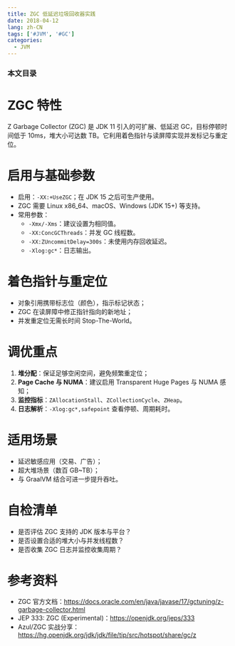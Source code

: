 ```yaml
---
title: ZGC 低延迟垃圾回收器实践
date: 2018-04-12
lang: zh-CN
tags: ['#JVM', '#GC']
categories:
  - JVM
---
```


### 本文目录
<!-- toc -->

# ZGC 特性
Z Garbage Collector (ZGC) 是 JDK 11 引入的可扩展、低延迟 GC，目标停顿时间低于 10ms，堆大小可达数 TB。它利用着色指针与读屏障实现并发标记与重定位。

# 启用与基础参数
- 启用：`-XX:+UseZGC`；在 JDK 15 之后可生产使用。
- ZGC 需要 Linux x86_64、macOS、Windows (JDK 15+) 等支持。
- 常用参数：
  - `-Xmx/-Xms`：建议设置为相同值。
  - `-XX:ConcGCThreads`：并发 GC 线程数。
  - `-XX:ZUncommitDelay=300s`：未使用内存回收延迟。
  - `-Xlog:gc*`：日志输出。

# 着色指针与重定位
- 对象引用携带标志位（颜色），指示标记状态；
- ZGC 在读屏障中修正指针指向的新地址；
- 并发重定位无需长时间 Stop-The-World。

# 调优重点
1. **堆分配**：保证足够空闲空间，避免频繁重定位；
2. **Page Cache 与 NUMA**：建议启用 Transparent Huge Pages 与 NUMA 感知；
3. **监控指标**：`ZAllocationStall`、`ZCollectionCycle`、`ZHeap`。
4. **日志解析**：`-Xlog:gc*,safepoint` 查看停顿、周期耗时。

# 适用场景
- 延迟敏感应用（交易、广告）；
- 超大堆场景（数百 GB~TB）；
- 与 GraalVM 结合可进一步提升吞吐。

# 自检清单
- 是否评估 ZGC 支持的 JDK 版本与平台？
- 是否设置合适的堆大小与并发线程数？
- 是否收集 ZGC 日志并监控收集周期？

# 参考资料
- ZGC 官方文档：https://docs.oracle.com/en/java/javase/17/gctuning/z-garbage-collector.html
- JEP 333: ZGC (Experimental)：https://openjdk.org/jeps/333
- Azul/ZGC 实战分享：https://hg.openjdk.org/jdk/jdk/file/tip/src/hotspot/share/gc/z
